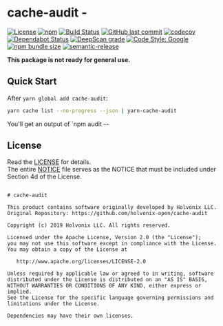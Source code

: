 # cache-audit - 

[![License](https://img.shields.io/badge/License-Apache%202.0-blue.svg)](./LICENSE) [![npm](https://img.shields.io/npm/v/cache-audit.svg)](https://www.npmjs.com/package/cache-audit) [![Build Status](https://travis-ci.com/holvonix-open/cache-audit.svg?branch=master)](https://travis-ci.com/holvonix-open/cache-audit) [![GitHub last commit](https://img.shields.io/github/last-commit/holvonix-open/cache-audit.svg)](https://github.com/holvonix-open/cache-audit/commits) [![codecov](https://codecov.io/gh/holvonix-open/cache-audit/branch/master/graph/badge.svg)](https://codecov.io/gh/holvonix-open/cache-audit) [![Dependabot Status](https://api.dependabot.com/badges/status?host=github&repo=holvonix-open/cache-audit)](https://dependabot.com) [![DeepScan grade](https://deepscan.io/api/teams/4465/projects/6646/branches/56837/badge/grade.svg)](https://deepscan.io/dashboard#view=project&tid=4465&pid=6646&bid=56837) [![Code Style: Google](https://img.shields.io/badge/code%20style-google-blueviolet.svg)](https://github.com/google/gts) 
[![npm bundle size](https://img.shields.io/bundlephobia/min/cache-audit.svg)](https://bundlephobia.com/result?p=cache-audit) [![semantic-release](https://img.shields.io/badge/%20%20%F0%9F%93%A6%F0%9F%9A%80-semantic--release-e10079.svg)](https://github.com/semantic-release/semantic-release)

**This package is not ready for general use.**

## Quick Start

After `yarn global add cache-audit`:

````bash
yarn cache list --no-progress --json | yarn-cache-audit
````

You'll get an output of `npm audit --

## License

Read the [LICENSE](LICENSE) for details.  
The entire [NOTICE](NOTICE) file serves as the NOTICE that must be included under
Section 4d of the License.

````

# cache-audit

This product contains software originally developed by Holvonix LLC.
Original Repository: https://github.com/holvonix-open/cache-audit

Copyright (c) 2019 Holvonix LLC. All rights reserved.

Licensed under the Apache License, Version 2.0 (the "License");
you may not use this software except in compliance with the License.
You may obtain a copy of the License at

   http://www.apache.org/licenses/LICENSE-2.0

Unless required by applicable law or agreed to in writing, software
distributed under the License is distributed on an "AS IS" BASIS,
WITHOUT WARRANTIES OR CONDITIONS OF ANY KIND, either express or implied.
See the License for the specific language governing permissions and
limitations under the License.

Dependencies may have their own licenses.

````
